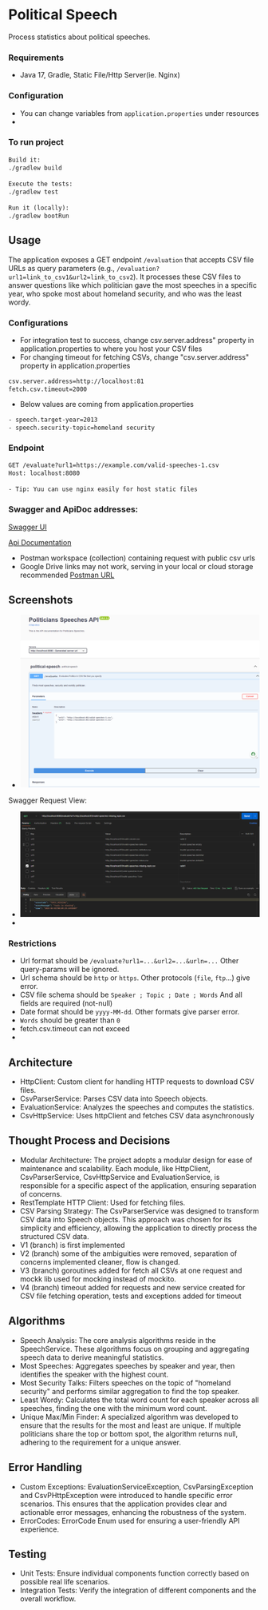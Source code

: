 # Political Speech
Process statistics about political speeches.
### Requirements
- Java 17, Gradle, Static File/Http Server(ie. Nginx)

### Configuration
- You can change variables from `application.properties` under resources
- 

### To run project
```
Build it:
./gradlew build

Execute the tests:
./gradlew test

Run it (locally):
./gradlew bootRun
```

## Usage
The application exposes a GET endpoint `/evaluation` that accepts CSV file URLs as query parameters (e.g., `/evaluation?url1=link_to_csv1&url2=link_to_csv2`). It processes these CSV files to answer questions like which politician gave the most speeches in a specific year, who spoke most about homeland security, and who was the least wordy.


###  Configurations
* For integration test to success, change csv.server.address" property in application.properties to where you host your CSV files
* For changing timeout for fetching CSVs, change "csv.server.address" property in application.properties
```
csv.server.address=http://localhost:81
fetch.csv.timeout=2000
```
* Below values are coming from application.properties
```
- speech.target-year=2013
- speech.security-topic=homeland security
```
### Endpoint
```
GET /evaluate?url1=https://example.com/valid-speeches-1.csv
Host: localhost:8080

- Tip: Yuu can use nginx easily for host static files
```
### Swagger and ApiDoc addresses:
[Swagger UI](http://localhost:8080/swagger-ui/index.html)

[Api Documentation](http://localhost:8080/v3/api-docs)


- Postman workspace (collection) containing request with public csv urls 
- Google Drive links may not work, serving in your local or cloud storage recommended
[Postman URL](https://www.postman.com/bgunay1/workspace/public-workspace/request/1152813-947921c1-691a-4d43-b70a-3284e0d0ada5)

## Screenshots
- ![img_1.png](screenshots/img_postman.png)


Swagger Request View:
-  ![img.png](screenshots/img.png)
- 
### Restrictions
- Url format should be `/evaluate?url1=...&url2=...&urln=...` Other query-params will be ignored.
- Url schema should be `http` or `https`. Other protocols (`file`, `ftp`...) give error.
- CSV file schema should be `Speaker ; Topic ; Date ; Words` And all fields are required (not-null)
- Date format should be `yyyy-MM-dd`. Other formats give parser error.
- `Words` should be greater than `0`
- fetch.csv.timeout can not exceed
- 
## Architecture
* HttpClient: Custom client for handling HTTP requests to download CSV files.
* CsvParserService: Parses CSV data into Speech objects.
* EvaluationService: Analyzes the speeches and computes the statistics.
* CsvHttpService: Uses httpClient and fetches CSV data asynchronously


## Thought Process and Decisions
* Modular Architecture: The project adopts a modular design for ease of maintenance and scalability. Each module, like HttpClient, CsvParserService, CsvHttpService and EvaluationService, is responsible for a specific aspect of the application, ensuring separation of concerns.
* RestTemplate HTTP Client: Used for fetching files.
* CSV Parsing Strategy: The CsvParserService was designed to transform CSV data into Speech objects. This approach was chosen for its simplicity and efficiency, allowing the application to directly process the structured CSV data.
* V1 (branch) is first implemented
* V2 (branch) some of the ambiguities were removed, separation of concerns implemented cleaner, flow is changed.
* V3 (branch) goroutines added for fetch all CSVs at one request and mockk lib used for mocking instead of mockito.
* V4 (branch) timeout added for requests and new service created for CSV file fetching operation, tests and exceptions added for timeout

## Algorithms
* Speech Analysis: The core analysis algorithms reside in the SpeechService. These algorithms focus on grouping and aggregating speech data to derive meaningful statistics.
* Most Speeches: Aggregates speeches by speaker and year, then identifies the speaker with the highest count.
* Most Security Talks: Filters speeches on the topic of "homeland security" and performs similar aggregation to find the top speaker.
* Least Wordy: Calculates the total word count for each speaker across all speeches, finding the one with the minimum word count.
* Unique Max/Min Finder: A specialized algorithm was developed to ensure that the results for the most and least are unique. If multiple politicians share the top or bottom spot, the algorithm returns null, adhering to the requirement for a unique answer.

## Error Handling
* Custom Exceptions: EvaluationServiceException, CsvParsingException and CsvPHttpException were introduced to handle specific error scenarios. This ensures that the application provides clear and actionable error messages, enhancing the robustness of the system.
* ErrorCodes: ErrorCode Enum used for ensuring a user-friendly API experience.

## Testing
* Unit Tests: Ensure individual components function correctly based on possible real life scenarios.
* Integration Tests: Verify the integration of different components and the overall workflow.
